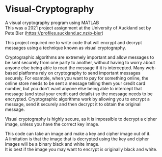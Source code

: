 # Visual-Cryptography
A visual cryptography program using MATLAB  
This was a 2021 project assignment at the University of Auckland set by Pete Bier (https://profiles.auckland.ac.nz/p-bier)  
  
This project required me to write code that will encrypt and decrypt messages using a technique
known as visual cryptography.  
  
Cryptographic algorithms are extremely important and allow messages to be sent securely from one
party to another, without having to worry about anyone else being able to read the message if it is
intercepted. Many web-based platforms rely on cryptography to send important messages securely.
For example, when you want to pay for something online, the online store needs to be sent a
message telling them your credit card number, but you don’t want anyone else being able to
intercept that message (and steal your credit card details) so the message needs to be encrypted.
Cryptographic algorithms work by allowing you to encrypt a message, send it securely and then
decrypt it to obtain the original message.  
  
Visual cryptography is highly secure, as it is impossible to decrypt a cipher image, unless you have
the correct key image.

This code can take an image and make a key and cipher image out of it.  
A limitation is that the image that is decrypted using the key and cipher images will be a binary black and white image.  
It is best if the image you may want to encrypt is originally black and white.  
  

